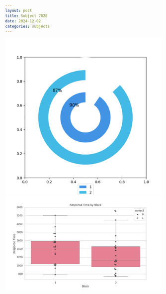 ```yaml
---
layout: post
title: Subject 7028
date: 2024-12-02
categories: subjects
---
```


![](data/7028/run-4/7028__acc_test.png)
![](data/7028/run-4/7028_rt.png)
